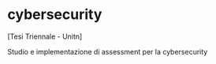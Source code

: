 # cybersecurity
[Tesi Triennale - Unitn]

Studio e implementazione di assessment per la cybersecurity
